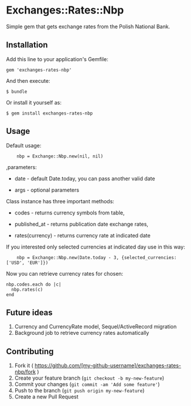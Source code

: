 # Exchanges::Rates::Nbp

Simple gem that gets exchange rates from the Polish National Bank.

## Installation

Add this line to your application's Gemfile:

    gem 'exchanges-rates-nbp'

And then execute:

    $ bundle

Or install it yourself as:

    $ gem install exchanges-rates-nbp

## Usage

Default usage:

		nbp = Exchange::Nbp.new(nil, nil)

,parameters:

- date - default Date.today, you can pass another valid date

- args - optional parameters 


Class instance has three important methods:

- codes - returns currency symbols from table,

- published_at - returns publication date exchange rates,

- rates(currency) - returns currency rate at indicated date


If you interested only selected currencies at indicated day use in this way:

		nbp = Exchange::Nbp.new(Date.today - 3, {selected_currencies: ['USD', 'EUR']})

Now you can retrieve currency rates for chosen:

    nbp.codes.each do |c|
      nbp.rates(c)
    end


## Future ideas
1. Currency and CurrencyRate model, Sequel/ActiveRecord migration
2. Background job to retrieve currency rates automatically


## Contributing

1. Fork it ( https://github.com/[my-github-username]/exchanges-rates-nbp/fork )
2. Create your feature branch (`git checkout -b my-new-feature`)
3. Commit your changes (`git commit -am 'Add some feature'`)
4. Push to the branch (`git push origin my-new-feature`)
5. Create a new Pull Request
